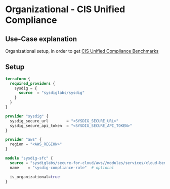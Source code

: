 # Organizational - CIS Unified Compliance

## Use-Case explanation

Organizational setup, in order to get [CIS Unified Compliance Benchmarks](https://docs.sysdig.com/en/docs/sysdig-secure/posture/compliance/compliance-unified-/)

## Setup

```terraform
terraform {
  required_providers {
    sysdig = {
      source  = "sysdiglabs/sysdig"
    }
  }
}

provider "sysdig" {
  sysdig_secure_url        = "<SYSDIG_SECURE_URL>"
  sysdig_secure_api_token  = "<SYSDIG_SECURE_API_TOKEN>"
}

provider "aws" {
  region = "<AWS_REGION>"
}

module "sysdig-sfc" {
  source = "sysdiglabs/secure-for-cloud/aws//modules/services/cloud-bench"
  name    = "sysdig-compliance-role"  # optional

  is_organizational=true
}
```
